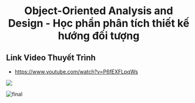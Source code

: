 <h1 align="center">
  Object-Oriented Analysis and Design - Học phần phân tích thiết kế hướng đối tượng
</h1>

## Link Video Thuyết Trình
* https://www.youtube.com/watch?v=P6fEXFLpqWs

[![](https://img.youtube.com/vi/P6fEXFLpqWs/0.jpg)](https://www.youtube.com/watch?v=P6fEXFLpqWs)

![final](https://user-images.githubusercontent.com/75024999/143249460-82befeee-912b-451d-8064-781ef18de5ff.png)
